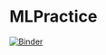 # MLPractice

[![Binder](https://mybinder.org/badge_logo.svg)](https://mybinder.org/v2/gh/ParthQuest/MLBinderNotebooks/HEAD)
